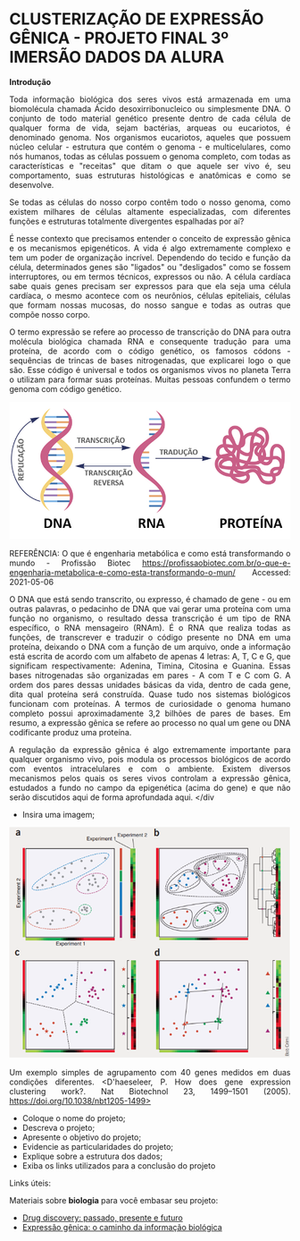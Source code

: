 
# CLUSTERIZAÇÃO DE EXPRESSÃO GÊNICA - PROJETO FINAL 3º IMERSÃO DADOS DA ALURA

**Introdução**

<div align="justify"> Toda informação biológica dos seres vivos está armazenada em uma biomolécula chamada Ácido desoxirribonucleico ou simplesmente DNA. O conjunto de todo material genético presente dentro de cada célula de qualquer forma de vida, sejam bactérias, arqueas ou eucariotos, é denominado genoma. Nos organismos eucariotos, aqueles que possuem núcleo celular - estrutura que contém o genoma - e multicelulares, como nós humanos, todas as células possuem o genoma completo, com todas as características e "receitas" que ditam o que aquele ser vivo é, seu comportamento, suas estruturas histológicas e anatômicas e como se desenvolve.

Se todas as células do nosso corpo contêm todo o nosso genoma, como existem milhares de células altamente especializadas, com diferentes funções e estruturas totalmente divergentes espalhadas por aí? 

É nesse contexto que precisamos entender o conceito de expressão gênica e os mecanismos epigenéticos. A vida é algo extremamente complexo e tem um poder de organização incrível. Dependendo do tecido e função da célula, determinados genes são "ligados" ou "desligados" como se fossem interruptores, ou em termos técnicos, expressos ou não. A célula cardíaca sabe quais genes precisam ser expressos para que ela seja uma célula cardíaca, o mesmo acontece com os neurônios, células epiteliais, células que formam nossas mucosas, do nosso sangue e todas as outras que compõe nosso corpo. 

O termo expressão se refere ao processo de transcrição do DNA para outra molécula biológica chamada RNA e consequente tradução para uma proteína, de acordo com o código genético, os famosos códons - sequências de trincas de bases nitrogenadas, que explicarei logo o que são. Esse código é universal e todos os organismos vivos no planeta Terra o utilizam para formar suas proteínas. Muitas pessoas confundem o termo genoma com código genético.

![GitHub Logo](img/expressao-genica.png)

REFERÊNCIA: O que é engenharia metabólica e como está transformando o mundo - Profissão Biotec <https://profissaobiotec.com.br/o-que-e-engenharia-metabolica-e-como-esta-transformando-o-mun/> Accessed: 2021-05-06

O DNA que está sendo transcrito, ou expresso, é chamado de gene - ou em outras palavras, o pedacinho de DNA que vai gerar uma proteína com uma função no organismo, o resultado dessa transcrição é um tipo de RNA específico, o RNA mensageiro (RNAm). É o RNA que realiza todas as funções, de transcrever e traduzir o código presente no DNA em uma proteína, deixando o DNA com a função de um arquivo, onde a informação está escrita de acordo com um alfabeto de apenas 4 letras: A, T, C e G, que significam respectivamente: Adenina, Timina, Citosina e Guanina. Essas bases nitrogenadas são organizadas em pares - A com T e C com G. A ordem dos pares dessas unidades básicas da vida, dentro de cada gene, dita qual proteína será construída. Quase tudo nos sistemas biológicos funcionam com proteínas. A termos de curiosidade o genoma humano completo possui aproximadamente 3,2 bilhões de pares de bases. Em resumo, a expressão gênica se refere ao processo no qual um gene ou DNA codificante produz uma proteína.

A regulação da expressão gênica é algo extremamente importante para qualquer organismo vivo, pois modula os processos biológicos de acordo com eventos intracelulares e com o ambiente. Existem diversos mecanismos pelos quais os seres vivos controlam a expressão gênica, estudados a fundo no campo da epigenética (acima do gene) e que não serão discutidos aqui de forma aprofundada aqui. </div


- Insira uma imagem; 

![GitHub Logo](img/clustering-example.png)

 Um exemplo simples de agrupamento com 40 genes medidos em duas condições diferentes. <D'haeseleer, P. How does gene expression clustering work?. Nat Biotechnol 23, 1499–1501 (2005). https://doi.org/10.1038/nbt1205-1499>

- Coloque o nome do projeto;
- Descreva o projeto;
- Apresente o objetivo do projeto;
- Evidencie as particularidades do projeto;
- Explique sobre a estrutura dos dados;
- Exiba os links utilizados para a conclusão do projeto

Links úteis:

Materiais sobre **biologia** para você embasar seu projeto:

- [Drug discovery: passado, presente e futuro](https://docs.google.com/document/d/10EhrQBChlyYIcff3to7PrCQi5HcNk2r-zd2ZCKPtcz8/edit?usp=sharing)
- [Expressão gênica: o caminho da informação biológica](https://docs.google.com/document/d/1TR-Q1cb2k_-S_MZC-60PMN2CbVGZbLMKT0Lr_didPY0/edit?usp=sharing)




